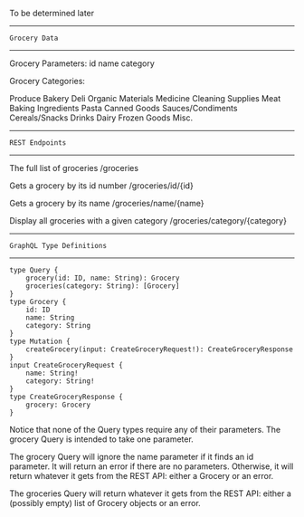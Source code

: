To be determined later

---

    Grocery Data

---

Grocery Parameters:
id
name
category

Grocery Categories:

Produce
Bakery
Deli
Organic Materials
Medicine
Cleaning Supplies
Meat
Baking Ingredients
Pasta
Canned Goods
Sauces/Condiments
Cereals/Snacks
Drinks
Dairy
Frozen Goods
Misc.

---

    REST Endpoints

---

The full list of groceries
/groceries

Gets a grocery by its id number
/groceries/id/{id}

Gets a grocery by its name
/groceries/name/{name}

Display all groceries with a given category
/groceries/category/{category}

---

    GraphQL Type Definitions

---

```
type Query {
    grocery(id: ID, name: String): Grocery
    groceries(category: String): [Grocery]
}
type Grocery {
    id: ID
    name: String
    category: String
}
type Mutation {
    createGrocery(input: CreateGroceryRequest!): CreateGroceryResponse
}
input CreateGroceryRequest {
    name: String!
    category: String!
}
type CreateGroceryResponse {
    grocery: Grocery
}
```

Notice that none of the Query types require any of their parameters. The grocery Query is intended to take one parameter.

The grocery Query will ignore the name parameter if it finds an id parameter. It will return an error if there are no parameters. Otherwise, it will return whatever it gets from the REST API: either a Grocery or an error.

The groceries Query will return whatever it gets from the REST API: either a (possibly empty) list of Grocery objects or an error.

